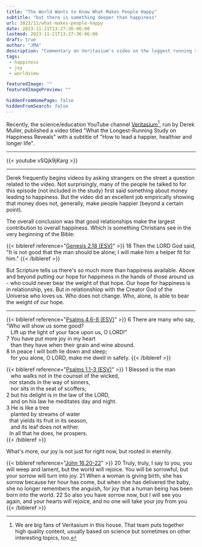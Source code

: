 ```yaml
---
title: "The World Wants to Know What Makes People Happy"
subtitle: "but there is something deeper than happiness"
url: 2023/11/what-makes-people-happy
date: 2023-11-21T13:27:36-06:00
lastmod: 2023-11-21T13:27:36-06:00
draft: true
author: "JMA"
description: "Commentary on Veritasium's video on the loggest running study on happiness."
tags: 
 - happiness
 - joy
 - worldview

featuredImage: ""
featuredImagePreview: ""

hiddenFromHomePage: false
hiddenFromSearch: false
---
```


<!--more-->

Recently, the science/education YouTube channel [Veritasium](https://www.youtube.com/@veritasium)[^1], run by Derek Muller, published a video titled "What the Longest-Running Study on Happiness Reveals" with a subtitle of "How to lead a happier, healthier and longer life".

---

{{< youtube vSQjk9jKarg >}}

---

Derek frequently begins videos by asking strangers on the street a question related to the video. Not surprisingly, many of the people he talked to for this episode (not included in the study) first said something about money leading to happiness. But the video did an excellent job empirically showing that money does not, generally, make people happier (beyond a certain point).

The overall conclusion was that good relationships make the largest contribution to overall happiness. Which is something Christians see in the very beginning of the Bible:

{{< bibleref reference="[Genesis 2.18 (ESV)](https://biblia.com/books/esv/Gen2.18)" >}}
18 Then the LORD God said, "It is not good that the man should be alone; I will make him a helper fit for him."
{{< /bibleref >}}

But Scripture tells us there's so much more than happiness available. Above and beyond putting our hope for happiness in the hands of those around us - who could never bear the weight of that hope. Our hope for happiness is in relationship, yes. But in relationshiop with the Creator God of the Universe who loves us. Who does not change. Who, alone, is able to bear the weight of our hope.

---

{{< bibleref reference="[Psalms 4.6-8 (ESV)](https://biblia.com/books/esv/Ps4.6-8)" >}}
6 There are many who say, “Who will show us some good?<br/>
&nbsp;&nbsp;&nbsp;Lift up the light of your face upon us, O LORD!”<br/>
7 You have put more joy in my heart<br/>
&nbsp;&nbsp;&nbsp;than they have when their grain and wine abound.<br/>
8 In peace I will both lie down and sleep;<br/>
&nbsp;&nbsp;&nbsp;for you alone, O LORD, make me dwell in safety.
{{< /bibleref >}}

{{< bibleref reference="[Psalms 1.1-3 (ESV)](https://biblia.com/books/esv/Ps1.1-3)" >}}
1 Blessed is the man<br/>
&nbsp;&nbsp;&nbsp;who walks not in the counsel of the wicked,<br/>
&nbsp;&nbsp;nor stands in the way of sinners,<br/>
&nbsp;&nbsp;&nbsp;nor sits in the seat of scoffers;<br/>
2 but his delight is in the law of the LORD,<br/>
&nbsp;&nbsp;&nbsp;and on his law he meditates day and night.<br/>
3 He is like a tree<br/>
&nbsp;&nbsp;&nbsp;planted by streams of water<br/>
&nbsp;&nbsp;that yields its fruit in its season,<br/>
&nbsp;&nbsp;&nbsp;and its leaf does not wither.<br/>
&nbsp;&nbsp;In all that he does, he prospers.<br/>
{{< /bibleref >}}

What's more, our joy is not just for right now, but rooted in eternity.

{{< bibleref reference="[John 16.20-22](https://biblia.com/books/esv/Jn16.20-22)" >}}
20 Truly, truly, I say to you, you will weep and lament, but the world will rejoice. You will be sorrowful, but your sorrow will turn into joy. 21 When a woman is giving birth, she has sorrow because her hour has come, but when she has delivered the baby, she no longer remembers the anguish, for joy that a human being has been born into the world. 22 So also you have sorrow now, but I will see you again, and your hearts will rejoice, and no one will take your joy from you
{{< /bibleref >}}

[^1]: We are big fans of Veritasium in this house. That team puts together high quality content, usually based on science but sometimes on other interesting topics, too. 
